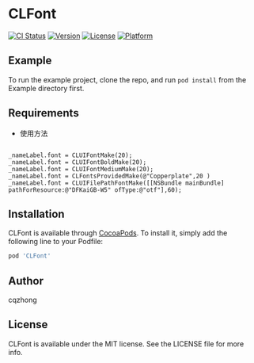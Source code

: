 # CLFont

[![CI Status](https://img.shields.io/travis/cqzhong/CLFont.svg?style=flat)](https://travis-ci.org/cqzhong/CLFont)
[![Version](https://img.shields.io/cocoapods/v/CLFont.svg?style=flat)](https://cocoapods.org/pods/CLFont)
[![License](https://img.shields.io/cocoapods/l/CLFont.svg?style=flat)](https://cocoapods.org/pods/CLFont)
[![Platform](https://img.shields.io/cocoapods/p/CLFont.svg?style=flat)](https://cocoapods.org/pods/CLFont)

## Example

To run the example project, clone the repo, and run `pod install` from the Example directory first.

## Requirements
- 使用方法 
```objc

_nameLabel.font = CLUIFontMake(20);
_nameLabel.font = CLUIFontBoldMake(20);
_nameLabel.font = CLUIFontMediumMake(20);
_nameLabel.font = CLFontsProvidedMake(@"Copperplate",20 )
_nameLabel.font = CLUIFilePathFontMake([[NSBundle mainBundle] pathForResource:@"DFKaiGB-W5" ofType:@"otf"],60);

```
 
## Installation

CLFont is available through [CocoaPods](https://cocoapods.org). To install
it, simply add the following line to your Podfile:

```ruby
pod 'CLFont'
```

## Author

cqzhong

## License

CLFont is available under the MIT license. See the LICENSE file for more info.
